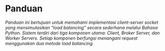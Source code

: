 # Panduan

*Panduan ini bertujuan untuk memahami implementasi client-server socket yang mensimulasikan “load balancing” secara sederhana melalui Bahasa Python. Sistem terdiri dari tiga komponen utama: Client, Broker Server, dan Worker Servers. Setiap komponen berfungsi menangani request menggunakan dua metode load balancing.*

